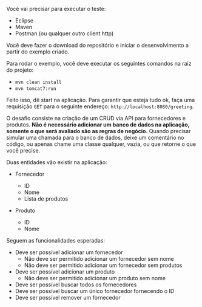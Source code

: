 Você vai precisar para executar o teste:

- Eclipse
- Maven
- Postman (ou qualquer outro client http)

Você deve fazer o download do repositório e iniciar o desenvolvimento a partir do exemplo criado.

Para rodar o exemplo, você deve executar os seguintes comandos na raiz do projeto:

- `mvn clean install`
- `mvn tomcat7:run` 

Feito isso, dê start na aplicação. Para garantir que esteja tudo ok, faça uma requisição `GET` para o seguinte endereço: `http://localhost:8080/greeting`.

O desafio consiste na criação de um CRUD via API para fornecedores e produtos. **Não é necessário adicionar um banco de dados na aplicação, somente o que será avaliado são as regras de negócio.** Quando precisar simular uma chamada para o banco de dados, deixe um comentário no código, ou apenas chame uma classe qualquer, vazia, ou que retorne o que você precise.

Duas entidades vão existir na aplicação:

- Fornecedor
  - ID
  - Nome
  - Lista de produtos
  
- Produto
  - ID
  - Nome


Seguem as funcionalidades esperadas:

- Deve ser possível adicionar um fornecedor
  - Não deve ser permitido adicionar um fornecedor sem nome
  - Não deve ser permitido adicionar um fornecedor sem produtos
- Deve ser possível adicionar um produto
  - Não deve ser permitido adicionar um produto sem nome
- Deve ser possível buscar todos os fornecedores
- Deve ser possível buscar um único fornecedor fornecendo o ID
- Deve ser possível remover um fornecedor



